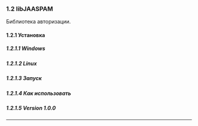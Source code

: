 ﻿### 1.2 libJAASPAM

Библиотека авторизации.

#### 1.2.1 Установка

##### 1.2.1.1 Windows

##### 1.2.1.2 Linux

##### 1.2.1.3 Запуск

##### 1.2.1.4 Как использовать

##### 1.2.1.5 Version 1.0.0

***